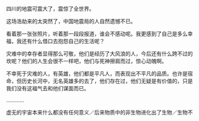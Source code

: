 <p>	四川的地震可震大了，震惊了全世界。</p><p>	这场浩劫来的太突然了，中国地震局的人自然遗憾不已。</p><p>	看着那一张张照片，听着那一段段报道，谁会不感动呢。我更感到了自己是多么幸福，我还有什么借口去抱怨自己的生活呢？</p><p>	灾难中的幸存者显得那么可敬，他们是经历了大风浪的人，今后还有什么跨不过的坎呢？他们的人生会很不一样吧，他们与死神擦肩而过，惊心动魄啊。</p><p>	不幸死于灾难的人，有英雄，他们都是平凡人，而表现出不平凡的品质。也许是宿命，但历史长河中，无名英雄多的去了，他们存在过，他们无疑是有价值的，只是我们没有这福气去和他们谋面而已。</p><p>…………&nbsp;&nbsp;&nbsp;&nbsp;&nbsp;</p><pre spellcheck="false">虚无的宇宙本来什么都没有任何意义／后来物质中的非生物进化出了生物／生物不断随机发展　苦苦寻找意义／生命的矢量把黑暗作为起点与终点／连接点缀着宇宙／但生命的本能是顽强地存在下去／这，也是一种惯性吧！
</pre>